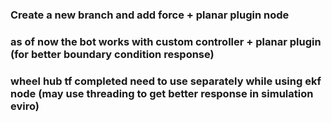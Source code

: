 ### Create a new branch and add force + planar plugin node 
### as of now the bot works with custom controller + planar plugin (for better boundary condition response)
### wheel hub tf completed need to use separately while using ekf node  (may use threading to get better response in simulation eviro)
